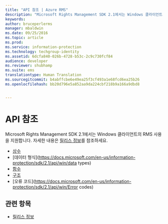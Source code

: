 ```yaml
---
title: "API 참조 | Azure RMS"
description: "Microsoft Rights Management SDK 2.1에서는 Windows 클라이언트의 RMS 사용을 지원합니다."
keywords: 
author: bruceperlerms
manager: mbaldwin
ms.date: 09/25/2016
ms.topic: article
ms.prod: 
ms.service: information-protection
ms.technology: techgroup-identity
ms.assetid: 6dcfa840-026b-4728-b53c-2c9c730fcf84
audience: developer
ms.reviewer: shubhamp
ms.suite: ems
translationtype: Human Translation
ms.sourcegitcommit: b4abffcbe6e49ea25f3cf493a1e68fcd6ea25b26
ms.openlocfilehash: bb20d796e5a852aa9da224cbf218b9a166a9dbd8


---
```


# API 참조

Microsoft Rights Management SDK 2.1에서는 Windows 클라이언트의 RMS 사용을 지원합니다. 자세한 내용은 [릴리스 정보](release-notes-rtm.md)를 참조하세요.
- [상수](https://docs.microsoft.com/en-us/information-protection/sdk/2.1/api/win/constants)
- [데이터 형식](https://docs.microsoft.com/en-us/information-protection/sdk/2.1/api/win/data types)
- [함수](https://docs.microsoft.com/en-us/information-protection/sdk/2.1/api/win/functions)
- [구조](https://docs.microsoft.com/en-us/information-protection/sdk/2.1/api/win/structures)
- [오류 코드](https://docs.microsoft.com/en-us/information-protection/sdk/2.1/api/win/Error codes)



## 관련 항목

* [릴리스 정보](release-notes-rtm.md)
 

 



<!--HONumber=Sep16_HO5-->



